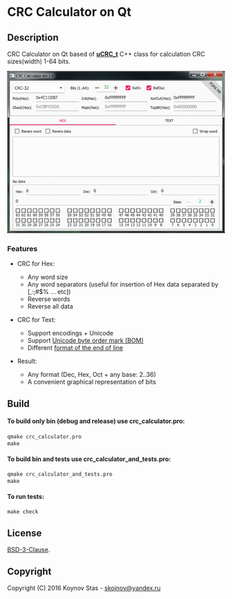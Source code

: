# CRC Calculator on Qt


## Description

CRC Calculator on Qt based of **[uCRC_t](https://github.com/KoynovStas/CRC_CPP_Class)** C++ class for calculation CRC sizes(width) 1-64 bits.


<p align="center">
<img src="./screenshots/animation.gif" width="694"></img>
</p>



### Features

- CRC for Hex:
	- Any word size
	- Any word separators (useful for insertion of Hex data separated by [,:;#$% ... etc])
	- Reverse words
	- Reverse all data

- CRC for Text:
	- Support encodings + Unicode
	- Support [Unicode byte order mark (BOM)](https://en.wikipedia.org/wiki/Byte_order_mark)
	- Different [format of the end of line](https://en.wikipedia.org/wiki/Newline)
	
- Result:
	- Any format (Dec, Hex, Oct + any base: 2..36)
	- A convenient graphical representation of bits



## Build

#### To build only bin (debug and release) use crc_calculator.pro:

```console
qmake crc_calculator.pro
make
```


#### To build bin and tests use crc_calculator_and_tests.pro:

```console
qmake crc_calculator_and_tests.pro
make
```


#### To run tests:

```console
make check
```



## License

[BSD-3-Clause](./LICENSE).



## Copyright
Copyright (C) 2016 Koynov Stas - skojnov@yandex.ru
